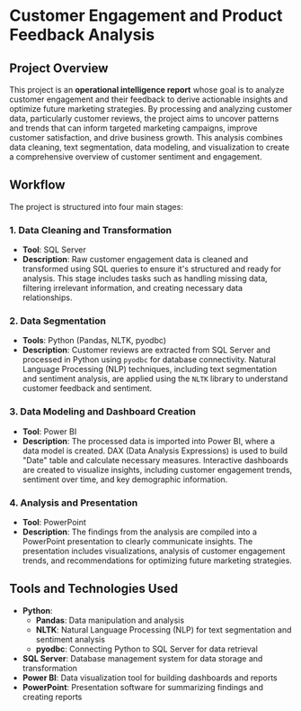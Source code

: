 # Customer Engagement and Product Feedback Analysis

## Project Overview

This project is an **operational intelligence report** whose goal is to analyze customer engagement and their feedback to derive actionable insights and optimize future marketing strategies. By processing and analyzing customer data, particularly customer reviews, the project aims to uncover patterns and trends that can inform targeted marketing campaigns, improve customer satisfaction, and drive business growth. This analysis combines data cleaning, text segmentation, data modeling, and visualization to create a comprehensive overview of customer sentiment and engagement.

## Workflow

The project is structured into four main stages:

### 1. **Data Cleaning and Transformation**
   - **Tool**: SQL Server
   - **Description**: Raw customer engagement data is cleaned and transformed using SQL queries to ensure it's structured and ready for analysis. This stage includes tasks such as handling missing data, filtering irrelevant information, and creating necessary data relationships.

### 2. **Data Segmentation**
   - **Tools**: Python (Pandas, NLTK, pyodbc)
   - **Description**: Customer reviews are extracted from SQL Server and processed in Python using `pyodbc` for database connectivity. Natural Language Processing (NLP) techniques, including text segmentation and sentiment analysis, are applied using the `NLTK` library to understand customer feedback and sentiment.

### 3. **Data Modeling and Dashboard Creation**
   - **Tool**: Power BI
   - **Description**: The processed data is imported into Power BI, where a data model is created. DAX (Data Analysis Expressions) is used to build "Date" table and calculate necessary measures. Interactive dashboards are created to visualize insights, including customer engagement trends, sentiment over time, and key demographic information.

### 4. **Analysis and Presentation**
   - **Tool**: PowerPoint
   - **Description**: The findings from the analysis are compiled into a PowerPoint presentation to clearly communicate insights. The presentation includes visualizations, analysis of customer engagement trends, and recommendations for optimizing future marketing strategies.

## Tools and Technologies Used

- **Python**:
  - **Pandas**: Data manipulation and analysis
  - **NLTK**: Natural Language Processing (NLP) for text segmentation and sentiment analysis
  - **pyodbc**: Connecting Python to SQL Server for data retrieval
- **SQL Server**: Database management system for data storage and transformation
- **Power BI**: Data visualization tool for building dashboards and reports
- **PowerPoint**: Presentation software for summarizing findings and creating reports
